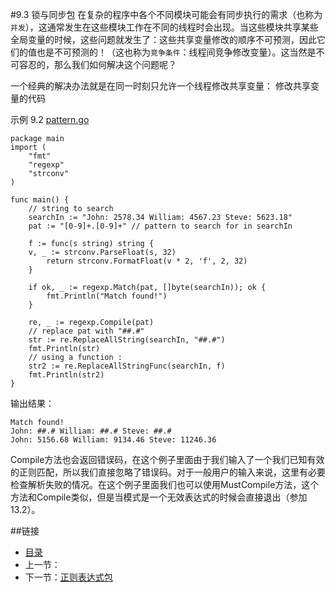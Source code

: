 #9.3 锁与同步包
在复杂的程序中各个不同模块可能会有同步执行的需求（也称为`并发`），这通常发生在这些模块工作在不同的线程时会出现。当这些模块共享某些全局变量的时候，这些问题就发生了：这些共享变量修改的顺序不可预测，因此它们的值也是不可预测的！（这也称为`竞争条件`：线程间竞争修改变量）。这当然是不可容忍的，那么我们如何解决这个问题呢？

一个经典的解决办法就是在同一时刻只允许一个线程修改共享变量： 修改共享变量的代码


示例 9.2 [pattern.go](exmaples/chapter_9/pattern.go)

    package main
    import (
    	"fmt"
    	"regexp"
    	"strconv"
    )
    
    func main() {
    	// string to search
    	searchIn := "John: 2578.34 William: 4567.23 Steve: 5623.18"
    	pat := "[0-9]+.[0-9]+" // pattern to search for in searchIn
    
    	f := func(s string) string {
    	v, _ := strconv.ParseFloat(s, 32)
    		return strconv.FormatFloat(v * 2, 'f', 2, 32)
    	}
    
    	if ok, _ := regexp.Match(pat, []byte(searchIn)); ok {
    		fmt.Println("Match found!")
    	}
    
    	re, _ := regexp.Compile(pat)
    	// replace pat with "##.#"
    	str := re.ReplaceAllString(searchIn, "##.#")
    	fmt.Println(str)
    	// using a function :
    	str2 := re.ReplaceAllStringFunc(searchIn, f)
    	fmt.Println(str2)
    }
    
输出结果：

	Match found!
	John: ##.# William: ##.# Steve: ##.#
	John: 5156.68 William: 9134.46 Steve: 11246.36

Compile方法也会返回错误码，在这个例子里面由于我们输入了一个我们已知有效的正则匹配，所以我们直接忽略了错误码。对于一般用户的输入来说，这里有必要检查解析失败的情况。在这个例子里面我们也可以使用MustCompile方法，这个方法和Compile类似，但是当模式是一个无效表达式的时候会直接退出（参加13.2）。

##链接
- [目录](directory.md)
- 上一节：[]()
- 下一节：[正则表达式包](09.2.md)